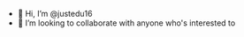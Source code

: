 - 👋 Hi, I’m @justedu16
- 💞️ I’m looking to collaborate with anyone who's interested to
<!---
justedu16/justedu16 is a ✨ special ✨ repository because its `README.md` (this file) appears on your GitHub profile.
You can click the Preview link to take a look at your changes.
--->
